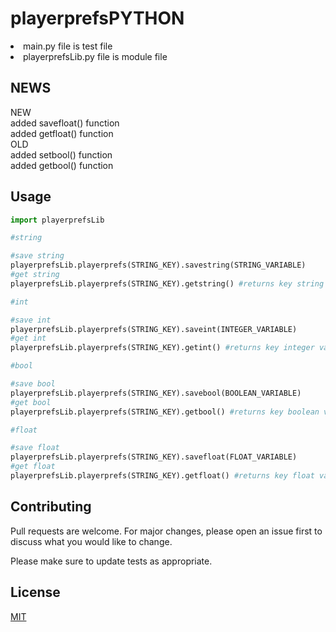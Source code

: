 # playerprefsPYTHON

<li>main.py file is test file</li>
<li>playerprefsLib.py file is module file</li>

## NEWS
<div>NEW</div>
added savefloat() function <br>
added getfloat() function
<div>OLD</div>
added setbool() function <br>
added getbool() function

## Usage

```python
import playerprefsLib

#string

#save string
playerprefsLib.playerprefs(STRING_KEY).savestring(STRING_VARIABLE)
#get string
playerprefsLib.playerprefs(STRING_KEY).getstring() #returns key string value

#int

#save int 
playerprefsLib.playerprefs(STRING_KEY).saveint(INTEGER_VARIABLE)
#get int
playerprefsLib.playerprefs(STRING_KEY).getint() #returns key integer value

#bool

#save bool 
playerprefsLib.playerprefs(STRING_KEY).savebool(BOOLEAN_VARIABLE)
#get bool
playerprefsLib.playerprefs(STRING_KEY).getbool() #returns key boolean value

#float

#save float 
playerprefsLib.playerprefs(STRING_KEY).savefloat(FLOAT_VARIABLE)
#get float
playerprefsLib.playerprefs(STRING_KEY).getfloat() #returns key float value
```

## Contributing
Pull requests are welcome. For major changes, please open an issue first to discuss what you would like to change.

Please make sure to update tests as appropriate.

## License
[MIT](https://choosealicense.com/licenses/mit/)
